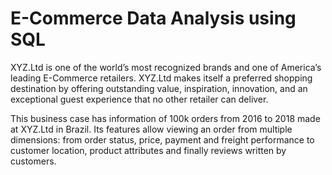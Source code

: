 # E-Commerce Data Analysis using SQL

XYZ.Ltd is one of the world’s most recognized brands and one of America’s leading E-Commerce 
retailers. XYZ.Ltd makes itself a preferred shopping destination by offering outstanding value, 
inspiration, innovation, and an exceptional guest experience that no other retailer can deliver.

This business case has information of 100k orders from 2016 to 2018 made at XYZ.Ltd in Brazil. Its 
features allow viewing an order from multiple dimensions: from order status, price, payment and 
freight performance to customer location, product attributes and finally reviews written by 
customers.
